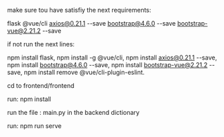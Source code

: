 make sure tou have satisfiy the next requirements:

flask
@vue/cli
axios@0.21.1 --save
bootstrap@4.6.0 --save
bootstrap-vue@2.21.2 --save

if not run the next lines:

npm install flask,
npm install -g @vue/cli,
npm install axios@0.21.1 --save,
npm install bootstrap@4.6.0 --save,
npm install bootstrap-vue@2.21.2 --save,
npm install remove @vue/cli-plugin-eslint.

cd to frontend/frontend

run:  npm install


run the file : main.py in the backend dictionary

run:  npm run serve
